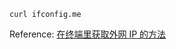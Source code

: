 ```shell
curl ifconfig.me
```

Reference: [在终端里获取外网 IP 的方法](https://segmentfault.com/a/1190000000302955)